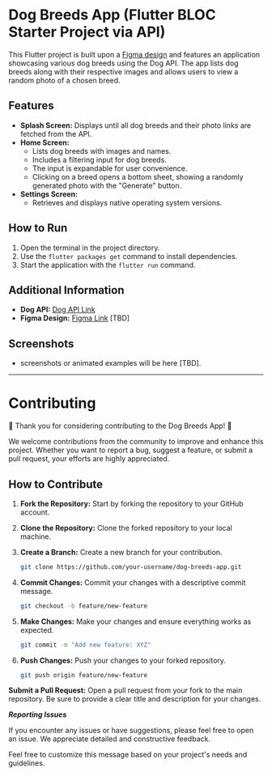 # Dog Breeds App (Flutter BLOC Starter Project via API)

This Flutter project is built upon a [Figma design](Figma_Link) and features an application showcasing various dog breeds using the Dog API. The app lists dog breeds along with their respective images and allows users to view a random photo of a chosen breed.

## Features

- **Splash Screen:** Displays until all dog breeds and their photo links are fetched from the API.
- **Home Screen:**
  - Lists dog breeds with images and names.
  - Includes a filtering input for dog breeds.
  - The input is expandable for user convenience.
  - Clicking on a breed opens a bottom sheet, showing a randomly generated photo with the "Generate" button.
- **Settings Screen:**
  - Retrieves and displays native operating system versions.

## How to Run

1. Open the terminal in the project directory.
2. Use the `flutter packages get` command to install dependencies.
3. Start the application with the `flutter run` command.

## Additional Information

- **Dog API:** [Dog API Link](https://dog.ceo/dog-api/documentation/)
- **Figma Design:** [Figma Link](Figma_Link) [TBD]

## Screenshots

- screenshots or animated examples will be here [TBD].

---
# Contributing

🎉 Thank you for considering contributing to the Dog Breeds App! 🐾

We welcome contributions from the community to improve and enhance this project. Whether you want to report a bug, suggest a feature, or submit a pull request, your efforts are highly appreciated.

## How to Contribute

1. **Fork the Repository:** Start by forking the repository to your GitHub account.

2. **Clone the Repository:** Clone the forked repository to your local machine.

3. **Create a Branch:** Create a new branch for your contribution.

   ```bash
   git clone https://github.com/your-username/dog-breeds-app.git

4. **Commit Changes:** Commit your changes with a descriptive commit message.

   ```bash
   git checkout -b feature/new-feature

5. **Make Changes:** Make your changes and ensure everything works as expected.

   ```bash
   git commit -m "Add new feature: XYZ"

6. **Push Changes:** Push your changes to your forked repository.

   ```bash
   git push origin feature/new-feature

**Submit a Pull Request:** Open a pull request from your fork to the main repository. Be sure to provide a clear title and description for your changes.

***Reporting Issues***

If you encounter any issues or have suggestions, please feel free to open an issue. We appreciate detailed and constructive feedback.


Feel free to customize this message based on your project's needs and guidelines.
